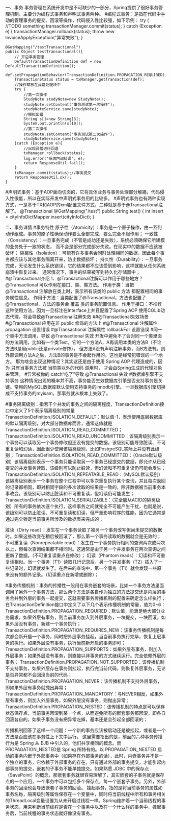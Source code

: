一、事务
事务管理在系统开发中是不可缺少的一部分，Spring提供了很好事务管理机制，主要分为编程式事务和声明式事务两种。
#编程式事务：是指在代码中手动的管理事务的提交、回滚等操作，代码侵入性比较强，如下示例：
try {
    //TODO something
    transactionManager.commit(status);
} catch (Exception e) {
    transactionManager.rollback(status);
    throw new InvoiceApplyException("异常失败");
}

    @GetMapping("/testTransactional")
    public Object testTransactional(){
        // 开启事务管理
        DefaultTransactionDefinition def = new DefaultTransactionDefinition();
        def.setPropagationBehavior(TransactionDefinition.PROPAGATION_REQUIRED);
        TransactionStatus status = txManager.getTransaction(def);
        //操作都放在异常处理块中
        try {
            //第一次操作
            StudyNote studyNote=new StudyNote();
            studyNote.setContent("事务测试第一次操作");
            studyNoteService.save(studyNote);
            //模拟出错
            String s[]=new String[3];
            System.out.println(s[10]);
            //第二次操作
            studyNote.setContent("事务测试第二次操作");
            studyNoteService.save(studyNote);
        }catch (Exception e){
            //出现异常进行回退
            txManager.rollback(status);
            log.error("系统内部错误", e);
            return ResponseUtil.fail();
        }
        txManager.commit(status);//事务提交
        return ResponseUtil.ok();
    }

#声明式事务：基于AOP面向切面的，它将具体业务与事务处理部分解耦，代码侵入性很低，所以在实际开发中声明式事务用的比较多。
#声明式事务也有两种实现方式，一是基于TX和AOP的xml配置文件方式，二种就是基于@Transactional注解了。
@Transactional
@GetMapping("/test")
public String test() {
    int insert = cityInfoDictMapper.insert(cityInfoDict);
}

二、事务详情
#事务特性
原子性（Atomicity）：事务是一个原子操作，由一系列动作组成。事务的原子性确保动作要么全部完成，要么完全不起作用；
一致性（Consistency）：一旦事务完成（不管是成功还是失败），系统必须确保它所建模的业务处于一致的状态，
而不会是部分完成部分失败。在现实中的数据不应该被破坏；
隔离性（Isolation）：可能有许多事务会同时处理相同的数据，因此每个事务都应该与其他事务隔离开来，防止数据损坏；
持久性（Durability）：一旦事务完成，无论发生什么系统错误，它的结果都不应该受到影响，这样就能从任何系统崩溃中恢复过来。
通常情况下，事务的结果被写到持久化存储器中；
#@Transactional介绍
1、@Transactional注解可以作用于哪些地方？
@Transactional 可以作用在接口、类、类方法。
作用于类：当把@Transactional 注解放在类上时，表示所有该类的 public 方法 都配置相同的事务属性信息。
作用于方法：当类配置了@Transactional，方法也配置了@Transactional，方法的事务会 覆盖 类的事务配置信息。
作用于接口：不推荐这种使用方法，因为一旦标注在Interface上并且配置了Spring AOP 使用CGLib动态代理，将会导致@Transactional注解失效
##@Transactional失效场景
#@Transactional 应用在非 public 修饰的方法上
#@Transactional 注解属性 propagation 设置错误
#@Transactional  注解属性 rollbackFor 设置错误
#同一个类中方法调用，导致 @Transactional 失效
开发中避免不了会对同一个类里面的方法调用，比如有一个类Test，它的一个方法A，A再调用本类的方法B（不论方法B是用public还是private修饰），
但方法A没有声明注解事务，而B方法有。则外部调用方法A之后，方法B的事务是不会起作用的。这也是经常犯错误的一个地方。
那为啥会出现这种情况？其实这还是由于使用 Spring AOP 代理造成的，因为 只有当事务方法被 当前类以外的代码 调用时，
才会由Spring生成的代理对象来管理。
#异常被你的 catch“吃了”导致 @Transactional 失效
#数据库引擎不支持事务
这种情况出现的概率并不高，事务能否生效数据库引擎是否支持事务是关键。常用的MySQL数据库默认使用支持事务的innodb引擎。
一旦数据库引擎切换成不支持事务的myisam，那事务就从根本上失效了。

#事务隔离级别：指若干个并发的事务之间的隔离程度，TransactionDefinition接口中定义了5个表示隔离级别的常量
TransactionDefinition.ISOLATION_DEFAULT：默认值-1，表示使用底层数据库的默认隔离级别，对大部分数据库而言，通常这值就是TransactionDefinition.ISOLATION_READ_COMMITTED；
TransactionDefinition.ISOLATION_READ_UNCOMMITTED：该隔离级别表示一个事务可以读取另一个事务修改但还没有提交的数据，该级别可能导致脏读、不可重复读和幻读，因此很少使用该隔离级别，比如PostgreSQL实际上并没有此级别；
TransactionDefinition.ISOLATION_READ_COMMITTED：（Oracle默认级别）该隔离级别表示一个事务只能读取另一个事务已经提交的数据，即允许从已经提交的并发事务读取，该级别可以防止脏读，但幻读和不可重复读仍可能会发生；
TransactionDefinition.ISOLATION_REPEATABLE_READ：（MySQL默认级别）该隔离级别表示一个事务在整个过程中可以多次重复执行某个查询，并且每次返回的记录都相同，即对相同字段的多次读取的结果是一致的，除非数据被当前事务本事改变。该级别可以防止脏读和不可重复读，但幻读仍可能发生；
TransactionDefinition.ISOLATION_SERIALIZABLE：（完全服从ACID的隔离级别）所有的事务依次逐个执行，这样事务之间就完全不可能产生干扰，也就是说，该级别可以防止脏读、不可重复读和幻读，但严重影响程序的性能，因为它通常是通过完全锁定当前事务所涉及的数据表来完成的；

脏读（Dirty read）：发生在一个事务读取了被另一个事务改写但尚未提交的数据时。如果这些改变在稍后被回滚了，那么第一个事务读取的数据就会是无效的；
不可重复读（Nonrepeatable read）：发生在一个事务执行相同的查询两次或两次以上，但每次查询结果都不相同时。这通常是由于另一个并发事务在两次查询之间更新了数据。（不可重复读重点在修改）；
幻读（Phantom reads）：幻读和不可重复读相似。当一个事务（T1）读取几行记录后，另一个并发事务（T2）插入了一些记录时，幻读就发生了。在后来的查询中，第一个事务（T1）就会发现一些原来没有的额外记录。（幻读重点在新增或删除）；

#事务传播机制：事务的传播性一般用在事务嵌套的场景，比如一个事务方法里面调用了另外一个事务方法，那么两个方法是各自作为独立的方法提交还是内层的事务合并到外层的事务一起提交，这就需要事务传播机制的配置来确定怎么样执行；在TransactionDefinition接口中定义了以下几个表示传播机制的常量，值为0~6：
TransactionDefinition.PROPAGATION_REQUIRED：默认值，能满足绝大部分业务需求，如果外层有事务，则当前事务加入到外层事务，一块提交，一块回滚。如果外层没有事务，新建一个事务执行；
TransactionDefinition.PROPAGATION_REQUIRES_NEW：该事务传播机制是每次都会新开启一个事务，同时把外层事务挂起，当当前事务执行完毕，恢复上层事务的执行。如果外层没有事务，执行当前新开启的事务即可；
TransactionDefinition.PROPAGATION_SUPPORTS：如果外层有事务，则加入外层事务；如果外层没有事务，则直接以非事务的方式继续运行。完全依赖外层的事务；
TransactionDefinition.PROPAGATION_NOT_SUPPORTED：该传播机制不支持事务，如果外层存在事务则挂起，执行完当前代码，则恢复外层事务，无论是否异常都不会回滚当前的代码；
TransactionDefinition.PROPAGATION_NEVER：该传播机制不支持外层事务，即如果外层有事务就抛出异常；
TransactionDefinition.PROPAGATION_MANDATORY：与NEVER相反，如果外层有事务，则加入外层事务，如果外层没有事务，则抛出异常；
TransactionDefinition.PROPAGATION_NESTED：该传播机制的特点是可以保存状态保存点，当前事务回滚到某一个点，从而避免所有的嵌套事务都回滚，即各自回滚各自的，如果子事务没有把异常吃掉，基本还是会引起全部回滚的；

传播机制回答了这样一个问题：一个新的事务应该被启动还是被挂起，或者是一个方法是否应该在事务性上下文中运行。
这里需要指出的是，前面的六种事务传播行为是 Spring 从 EJB 中引入的，他们共享相同的概念。而 PROPAGATION_NESTED是 Spring 所特有的。以 PROPAGATION_NESTED 启动的事务内嵌于外部事务中（如果存在外部事务的话），此时，内嵌事务并不是一个独立的事务，它依赖于外部事务的存在，只有通过外部的事务提交，才能引起内部事务的提交，嵌套的子事务不能单独提交。如果熟悉 JDBC 中的保存点（SavePoint）的概念，那嵌套事务就很容易理解了，其实嵌套的子事务就是保存点的一个应用，一个事务中可以包括多个保存点，每一个嵌套子事务。另外，外部事务的回滚也会导致嵌套子事务的回滚。
挂起事务，指的是将当前事务的属性如事务名称，隔离级别等属性保存在一个变量中，同时将当前线程中所有和事务相关的ThreadLocal变量设置为从未开启过线程一样。Spring维护着一个当前线程的事务状态，用来判断当前线程是否在一个事务中以及在一个什么样的事务中，挂起事务后，当前线程的事务状态就好像没有事务。
